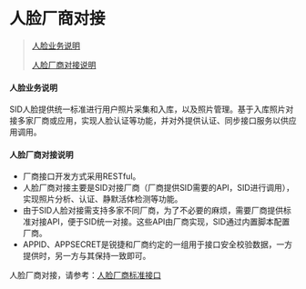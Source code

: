 # 人脸厂商对接

>[人脸业务说明](#1)
>
>[人脸厂商对接说明](#2)

#### 人脸业务说明<div id=1></div>

SID人脸提供统一标准进行用户照片采集和入库，以及照片管理。基于入库照片对接多家厂商或应用，实现人脸认证等功能，并对外提供认证、同步接口服务以供应用调用。

#### 人脸厂商对接说明<div id=2></div>

* 厂商接口开发方式采用RESTful。
* 人脸厂商对接主要是SID对接厂商（厂商提供SID需要的API，SID进行调用），实现照片分析、认证、静默活体检测等功能。
* 由于SID人脸对接需支持多家不同厂商，为了不必要的麻烦，需要厂商提供标准对接API，便于SID统一对接。这些API由厂商实现，SID通过内置脚本配置厂商。
* APPID、APPSECRET是锐捷和厂商约定的一组用于接口安全校验数据，一方提供时，另一方与其保持一致即可。

人脸厂商对接，请参考：[人脸厂商标准接口](/faceid/manufacturer/interface/manufacture.html)